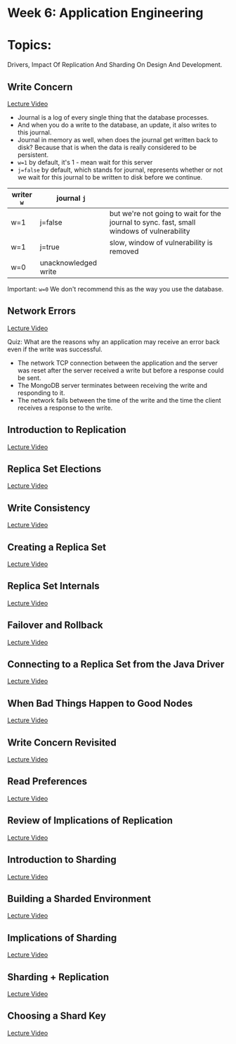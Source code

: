 Week 6: Application Engineering
===============================

# Topics:
Drivers, Impact Of Replication And Sharding On Design And Development.


## Write Concern 
[Lecture Video](https://www.youtube.com/watch?v=oRDYNWCYnGo)

* Journal is a log of every single thing that the database processes.
* And when you do a write to the database, an update, it also writes to this journal.
* Journal in memory as well, when does the journal get written back to disk?
	Because that is when the data is really considered to be persistent.
* `w=1` by default, it's 1 - mean wait for this server
* `j=false` by default, which stands for journal, represents whether or not we wait for this journal to be written to disk before we continue.


| writer `w` | journal `j` |            |
|------------|-------------|------------|
| w=1        | j=false     | but we're not going to wait for the journal to sync. fast, small windows of vulnerability |
| w=1        | j=true      | slow, window of vulnerability is removed |
| w=0        | unacknowledged write | |

Important:
`w=0` We don't recommend this as the way you use the database.

## Network Errors 
[Lecture Video](https://www.youtube.com/watch?v=xWNzCkTCN-M)

Quiz:
What are the reasons why an application may receive an error back even if the write was successful.
* The network TCP connection between the application and the server was reset after the server received a write but before a response could be sent.
* The MongoDB server terminates between receiving the write and responding to it.
* The network fails between the time of the write and the time the client receives a response to the write.

## Introduction to Replication 
[Lecture Video](https://www.youtube.com/watch?v=)

## Replica Set Elections 
[Lecture Video](https://www.youtube.com/watch?v=)

## Write Consistency 
[Lecture Video](https://www.youtube.com/watch?v=)

## Creating a Replica Set 
[Lecture Video](https://www.youtube.com/watch?v=)

## Replica Set Internals 
[Lecture Video](https://www.youtube.com/watch?v=)

## Failover and Rollback 
[Lecture Video](https://www.youtube.com/watch?v=)

## Connecting to a Replica Set from the Java Driver 
[Lecture Video](https://www.youtube.com/watch?v=)

## When Bad Things Happen to Good Nodes 
[Lecture Video](https://www.youtube.com/watch?v=)

## Write Concern Revisited 
[Lecture Video](https://www.youtube.com/watch?v=)

## Read Preferences 
[Lecture Video](https://www.youtube.com/watch?v=)

## Review of Implications of Replication 
[Lecture Video](https://www.youtube.com/watch?v=)

## Introduction to Sharding 
[Lecture Video](https://www.youtube.com/watch?v=)

## Building a Sharded Environment 
[Lecture Video](https://www.youtube.com/watch?v=)

## Implications of Sharding 
[Lecture Video](https://www.youtube.com/watch?v=)

## Sharding + Replication 
[Lecture Video](https://www.youtube.com/watch?v=)

## Choosing a Shard Key
[Lecture Video](https://www.youtube.com/watch?v=)
